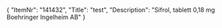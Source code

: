 {
  "ItemNr": "141432",
  "Title": "test",
  "Description": "Sifrol, tablett 0,18 mg Boehringer Ingelheim AB"
}